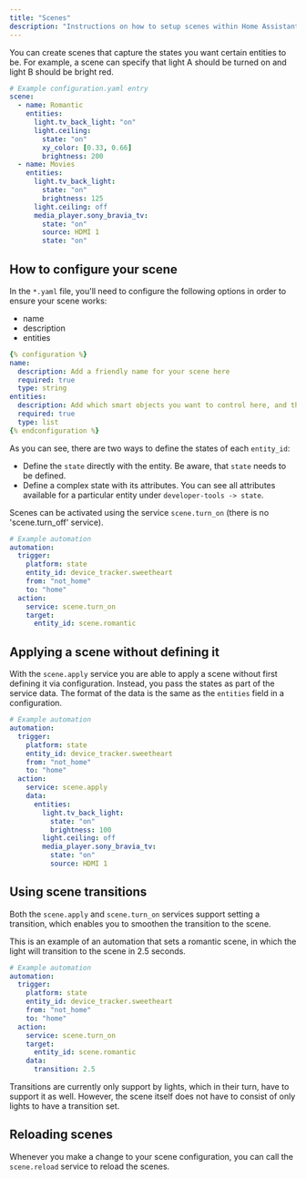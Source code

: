 ```yaml
---
title: "Scenes"
description: "Instructions on how to setup scenes within Home Assistant."
---
```


You can create scenes that capture the states you want certain entities to be. For example, a scene can specify that light A should be turned on and light B should be bright red.

```yaml
# Example configuration.yaml entry
scene:
  - name: Romantic
    entities:
      light.tv_back_light: "on"
      light.ceiling:
        state: "on"
        xy_color: [0.33, 0.66]
        brightness: 200
  - name: Movies
    entities:
      light.tv_back_light:
        state: "on"
        brightness: 125
      light.ceiling: off
      media_player.sony_bravia_tv:
        state: "on"
        source: HDMI 1
        state: "on"
```

## How to configure your scene

In the `*.yaml` file, you'll need to configure the following options in order to ensure your scene works:
- name
- description
- entities

```yaml
{% configuration %}
name: 
  description: Add a friendly name for your scene here
  required: true
  type: string
entities:
  description: Add which smart objects you want to control here, and their desired state.
  required: true
  type: list
{% endconfiguration %}
```

As you can see, there are two ways to define the states of each `entity_id`:

- Define the `state` directly with the entity. Be aware, that `state` needs to be defined.
- Define a complex state with its attributes. You can see all attributes available for a particular entity under `developer-tools -> state`.

Scenes can be activated using the service `scene.turn_on` (there is no 'scene.turn_off' service).

```yaml
# Example automation
automation:
  trigger:
    platform: state
    entity_id: device_tracker.sweetheart
    from: "not_home"
    to: "home"
  action:
    service: scene.turn_on
    target:
      entity_id: scene.romantic
```

## Applying a scene without defining it

With the `scene.apply` service you are able to apply a scene without first defining it via configuration. Instead, you pass the states as part of the service data. The format of the data is the same as the `entities` field in a configuration.

```yaml
# Example automation
automation:
  trigger:
    platform: state
    entity_id: device_tracker.sweetheart
    from: "not_home"
    to: "home"
  action:
    service: scene.apply
    data:
      entities:
        light.tv_back_light:
          state: "on"
          brightness: 100
        light.ceiling: off
        media_player.sony_bravia_tv:
          state: "on"
          source: HDMI 1
```

## Using scene transitions

Both the `scene.apply` and `scene.turn_on` services support setting a transition,
which enables you to smoothen the transition to the scene.

This is an example of an automation that sets a romantic scene, in which the
light will transition to the scene in 2.5 seconds.

```yaml
# Example automation
automation:
  trigger:
    platform: state
    entity_id: device_tracker.sweetheart
    from: "not_home"
    to: "home"
  action:
    service: scene.turn_on
    target:
      entity_id: scene.romantic
    data:
      transition: 2.5
```

Transitions are currently only support by lights, which in their turn, have
to support it as well. However, the scene itself does not have to consist of
only lights to have a transition set.

## Reloading scenes

Whenever you make a change to your scene configuration, you can call the `scene.reload` service to reload the scenes.
